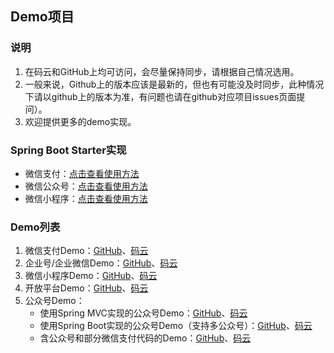 
## Demo项目
### 说明
1. 在码云和GitHub上均可访问，会尽量保持同步，请根据自己情况选用。
1. 一般来说，Github上的版本应该是最新的，但也有可能没及时同步，此种情况下请以github上的版本为准，有问题也请在github对应项目issues页面提问）。
1. 欢迎提供更多的demo实现。

### Spring Boot Starter实现
- 微信支付：[点击查看使用方法](https://github.com/Wechat-Group/WxJava/tree/master/spring-boot-starters/wx-java-pay-spring-boot-starter) 
- 微信公众号：[点击查看使用方法](https://github.com/Wechat-Group/WxJava/tree/master/spring-boot-starters/wx-java-mp-spring-boot-starter) 
- 微信小程序：[点击查看使用方法](https://github.com/Wechat-Group/WxJava/tree/master/spring-boot-starters/wx-java-miniapp-spring-boot-starter) 

### Demo列表
1. 微信支付Demo：[GitHub](http://github.com/binarywang/weixin-java-pay-demo)、[码云](http://gitee.com/binary/weixin-java-pay-demo)
1. 企业号/企业微信Demo：[GitHub](http://github.com/binarywang/weixin-java-cp-demo)、[码云](http://gitee.com/binary/weixin-java-cp-demo)
1. 微信小程序Demo：[GitHub](http://github.com/binarywang/weixin-java-miniapp-demo)、[码云](http://gitee.com/binary/weixin-java-miniapp-demo)
1. 开放平台Demo：[GitHub](http://github.com/Wechat-Group/weixin-java-open-demo)、[码云](http://gitee.com/binary/weixin-java-open-demo)
1. 公众号Demo：
	- 使用Spring MVC实现的公众号Demo：[GitHub](http://github.com/binarywang/weixin-java-mp-demo-springmvc)、[码云](https://gitee.com/binary/weixin-java-mp-demo)
	- 使用Spring Boot实现的公众号Demo（支持多公众号）：[GitHub](http://github.com/binarywang/weixin-java-mp-demo-springboot)、[码云](http://gitee.com/binary/weixin-java-mp-demo-springboot)
	- 含公众号和部分微信支付代码的Demo：[GitHub](http://github.com/Wechat-Group/weixin-java-springmvc)、[码云](http://gitee.com/binary/weixin-java-tools-springmvc)
